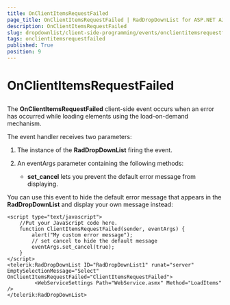 ```yaml
---
title: OnClientItemsRequestFailed
page_title: OnClientItemsRequestFailed | RadDropDownList for ASP.NET AJAX Documentation
description: OnClientItemsRequestFailed
slug: dropdownlist/client-side-programming/events/onclientitemsrequestfailed
tags: onclientitemsrequestfailed
published: True
position: 9
---
```


# OnClientItemsRequestFailed



## 

The **OnClientItemsRequestFailed** client-side event occurs when an error has occurred while loading elements using the load-on-demand mechanism.

The event handler receives two parameters:

1. The instance of the **RadDropDownList** firing the event.

2. An eventArgs parameter containing the following methods:

	* **set_cancel** lets you prevent the default error message from displaying.

You can use this event to hide the default error message that appears in the **RadDropDownList** and display your own message instead:

````ASPNET
<script type="text/javascript">
    //Put your JavaScript code here.
    function ClientItemsRequestFailed(sender, eventArgs) {
        alert("My custom error message");
        // set cancel to hide the default message        
        eventArgs.set_cancel(true);
    }
</script>
<telerik:RadDropDownList ID="RadDropDownList1" runat="server" EmptySelectionMessage="Select" OnClientItemsRequestFailed="ClientItemsRequestFailed">
         <WebServiceSettings Path="WebService.asmx" Method="LoadItems" />
</telerik:RadDropDownList> 
````



